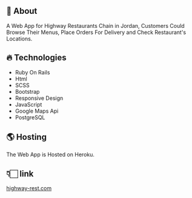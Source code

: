 ## 🍕 About  
A Web App for Highway Restaurants Chain in Jordan, Customers Could Browse Their Menus, Place Orders For Delivery and Check Restaurant's Locations.

## 🔥 Technologies  
- Ruby On Rails
- Html
- SCSS
- Bootstrap
- Responsive Design
- JavaScript
- Google Maps Api
- PostgreSQL

## 🌎 Hosting  
The Web App is Hosted on Heroku. 

## 👇🏻 link 
 [highway-rest.com](https://www.highway-rest.com/)
